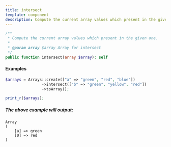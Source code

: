 ```yaml
---
title: intersect
template: component
description: Compute the current array values which present in the given one.
---
```


```php
/**
 * Compute the current array values which present in the given one.
 *
 * @param array $array Array for intersect
 */
public function intersect(array $array): self
```

#### Examples

```php
$arrays = Arrays::create(["a" => "green", "red", "blue"])
                ->intersect(["b" => "green", "yellow", "red"])
                ->toArray();

print_r($arrays);
```

##### The above example will output:

```text
Array
(
    [a] => green
    [0] => red
)
```
